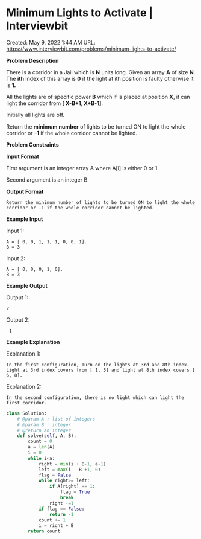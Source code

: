# Minimum Lights to Activate | Interviewbit

Created: May 9, 2022 1:44 AM
URL: https://www.interviewbit.com/problems/minimum-lights-to-activate/

**Problem Description**

There is a corridor in a Jail which is **N** units long. Given an array **A** of size **N**. The **ith** index of this array is **0** if the light at ith position is faulty otherwise it is **1.**

All the lights are of specific power **B** which if is placed at position **X**, it can light the corridor from **[ X-B+1, X+B-1]**.

Initially all lights are off.

Return the **minimum number** of lights to be turned ON to light the whole corridor or **-1** if the whole corridor cannot be lighted.

**Problem Constraints**

**Input Format**

First argument is an integer array A where A[i] is either 0 or 1.

Second argument is an integer B.

**Output Format**

```
Return the minimum number of lights to be turned ON to light the whole corridor or -1 if the whole corridor cannot be lighted.
```

**Example Input**

Input 1:

```
A = [ 0, 0, 1, 1, 1, 0, 0, 1].
B = 3
```

Input 2:

```
A = [ 0, 0, 0, 1, 0].
B = 3
```

**Example Output**

Output 1:

```
2
```

Output 2:

```
-1
```

**Example Explanation**

Explanation 1:

```
In the first configuration, Turn on the lights at 3rd and 8th index.
Light at 3rd index covers from [ 1, 5] and light at 8th index covers [ 6, 8].
```

Explanation 2:

```
In the second configuration, there is no light which can light the first corridor.
```

```python
class Solution:
    # @param A : list of integers
    # @param B : integer
    # @return an integer
    def solve(self, A, B):
        count = 0
        a = len(A)
        i = 0
        while i<a:
            right = min(i + B-1, a-1)
            left = max(i - B +1, 0)
            flag = False
            while right>= left:
                if A[right] == 1:
                    flag = True
                    break
                right -=1
            if flag == False:
                return -1
            count += 1
            i = right + B
        return count
```